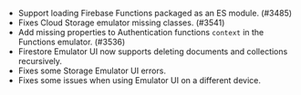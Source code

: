 - Support loading Firebase Functions packaged as an ES module. (#3485)
- Fixes Cloud Storage emulator missing classes. (#3541)
- Add missing properties to Authentication functions `context` in the Functions emulator. (#3536)
- Firestore Emulator UI now supports deleting documents and collections recursively.
- Fixes some Storage Emulator UI errors.
- Fixes some issues when using Emulator UI on a different device.

